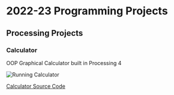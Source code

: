 # 2022-23 Programming Projects

## Processing Projects

### Calculator

OOP Graphical Calculator built in Processing 4

![Running Calculator](<img width="79" alt="Screen Shot 2023-01-27 at 10 53 39 AM" src="https://user-images.githubusercontent.com/111591354/217876718-038808da-56d9-4112-b6f3-b6dba962ad05.png">)


[Calculator Source Code]()
